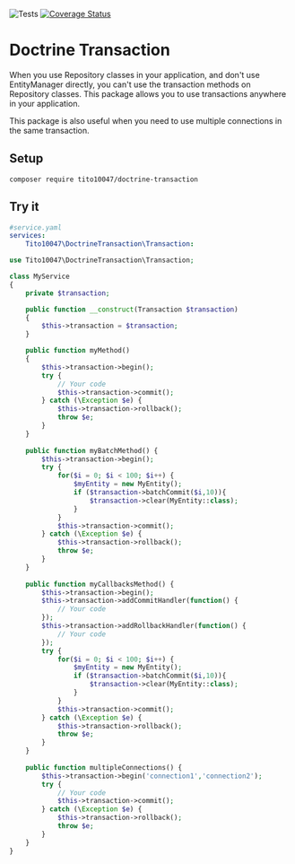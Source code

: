 ![Tests](https://github.com/tito10047/doctrine-transaction/actions/workflows/unit-test.yml/badge.svg)
[![Coverage Status](https://coveralls.io/repos/github/tito10047/doctrine-transaction/badge.svg?branch=main)](https://coveralls.io/github/tito10047/doctrine-transaction?branch=main)

# Doctrine Transaction

When you use Repository classes in your application, and don't use EntityManager directly, 
you can't use the transaction methods on Repository classes. 
This package allows you to use transactions anywhere in your application.

This package is also useful when you need to use multiple connections in the same transaction.

## Setup

```
composer require tito10047/doctrine-transaction
```

## Try it

```yaml
#service.yaml
services:
    Tito10047\DoctrineTransaction\Transaction:
```

```php
use Tito10047\DoctrineTransaction\Transaction;

class MyService
{
    private $transaction;

    public function __construct(Transaction $transaction)
    {
        $this->transaction = $transaction;
    }

    public function myMethod()
    {
        $this->transaction->begin();
        try {
            // Your code
            $this->transaction->commit();
        } catch (\Exception $e) {
            $this->transaction->rollback();
            throw $e;
        }
    }
    
    public function myBatchMethod() {
        $this->transaction->begin();
        try {
            for($i = 0; $i < 100; $i++) {
                $myEntity = new MyEntity();
                if ($transaction->batchCommit($i,10)){
                    $transaction->clear(MyEntity::class);
                }
            }
            $this->transaction->commit();
        } catch (\Exception $e) {
            $this->transaction->rollback();
            throw $e;
        }    
    }
    
    public function myCallbacksMethod() {
        $this->transaction->begin();
        $this->transaction->addCommitHandler(function() {
            // Your code
        });
        $this->transaction->addRollbackHandler(function() {
            // Your code
        });
        try {
            for($i = 0; $i < 100; $i++) {
                $myEntity = new MyEntity();
                if ($transaction->batchCommit($i,10)){
                    $transaction->clear(MyEntity::class);
                }
            }
            $this->transaction->commit();
        } catch (\Exception $e) {
            $this->transaction->rollback();
            throw $e;
        }
    }
    
    public function multipleConnections() {
        $this->transaction->begin('connection1','connection2');
        try {
            // Your code
            $this->transaction->commit();
        } catch (\Exception $e) {
            $this->transaction->rollback();
            throw $e;
        }
    }
}

```
